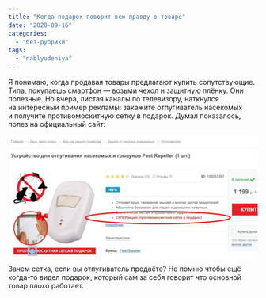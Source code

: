 ```yaml
---
title: "Когда подарок говорит всю правду о товаре"
date: "2020-09-16"
categories: 
  - "без-рубрики"
tags: 
  - "nablyudeniya"
---
```


Я понимаю, когда продавая товары предлагают купить сопутствующие. Типа, покупаешь смартфон — возьми чехол и защитную плёнку. Они полезные. Но вчера, листая каналы по телевизору, наткнулся на интересный пример рекламы: закажите отпугиватель насекомых и получите противомоскитную сетку в подарок. Думал показалось, полез на официальный сайт:

![](images/repeller-lg.jpg)

Зачем сетка, если вы отпугиватель продаёте? Не помню чтобы ещё когда-то видел подарок, который сам за себя говорит что основной товар плохо работает.
